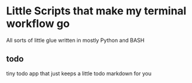 # Little Scripts that make my terminal workflow go
All sorts of little glue written in mostly Python and BASH

## todo
tiny todo app that just keeps a little todo markdown for you
